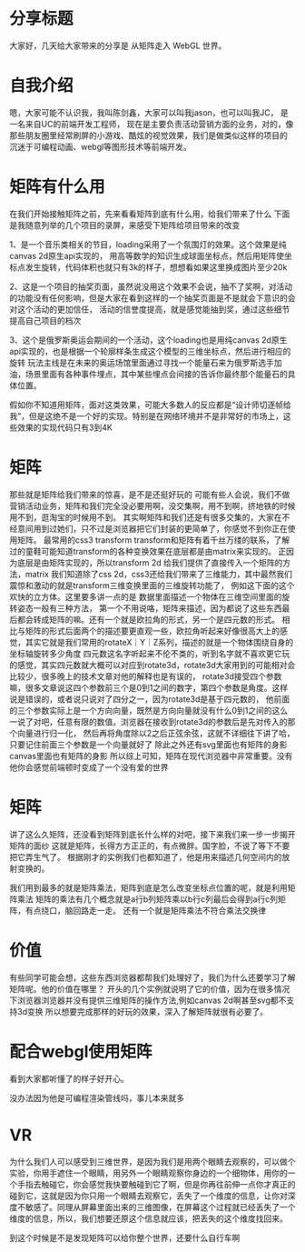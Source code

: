 # 分享标题
大家好，几天给大家带来的分享是 从矩阵走入 WebGL 世界。

# 自我介绍
嗯，大家可能不认识我，我叫陈剑鑫，大家可以叫我jason，也可以叫我JC，
是一名来自UC的前端开发工程师，
现在是主要负责活动营销方面的业务，对的，像那些朋友圈里经常刷屏的小游戏、酷炫的视觉效果，我们是做类似这样的项目的
沉迷于可编程动画、webgl等图形技术等前端开发。

# 矩阵有什么用
在我们开始接触矩阵之前，先来看看矩阵到底有什么用，给我们带来了什么
下面是我随意列举的几个项目的录屏，来感受下矩阵给项目带来的改变

1、是一个音乐类相关的节目，loading采用了一个氛围灯的效果。这个效果是纯canvas 2d原生api实现的，
用高等数学的知识生成球面坐标点，然后用矩阵使坐标点发生旋转，代码体积也就只有3k的样子，想想看如果这里换成图片至少20k

2、这是一个项目的抽奖页面，虽然说没用这个效果不会说，抽不了奖啊，对活动的功能没有任何影响，但是大家在看到这样的一个抽奖页面是不是就会下意识的会对这个活动的更加信任， 活动的信誉度提高，就是感觉能抽到奖，通过这些细节提高自己项目的档次

3、这个是俄罗斯奥运会期间的一个活动，这个loading也是用纯canvas 2d原生api实现的，也是根据一个轮廓样条生成这个模型的三维坐标点，然后进行相应的旋转 玩法主线是在未来的奥运场馆里面通过寻找一个能量石来为俄罗斯选手加油，场景里面有各种事件埋点，其中某些埋点会间接的告诉你最终那个能量石的具体位置。

假如你不知道用矩阵，面对这类效果，可能大多数人的反应都是“设计师切逐帧给我”，但是这绝不是一个好的实现。特别是在网络环境并不是非常好的市场上，这些效果的实现代码只有3到4K

# 矩阵
那些就是矩阵给我们带来的惊喜，是不是还挺好玩的
可能有些人会说，我们不做营销活动业务，矩阵和我们完全没必要用啊，没交集啊，用不到啊，挤地铁的时候用不到，逛淘宝的时候用不到。
其实啊矩阵和我们还是有很多交集的，大家在不经意间用到过她们，只不过是浏览器把它们封装的更简单了，你感觉不到你正在使用矩阵。
最常用的css3 transform
transform和矩阵有着千丝万缕的联系，了解过的童鞋可能知道transform的各种变换效果在底层都是由matrix来实现的。
正因为底层是由矩阵实现的，所以transform 2d 给我们提供了直接传入一个矩阵的方法，matrix
我们知道除了css 2d，css3还给我们带来了三维能力，其中最然我们震惊和激动的就是transform三维变换里面的三维旋转功能了，
例如这下面的这个欢快的立方体。这里要多讲一点的是 数据里面描述一个物体在三维空间里面的旋转姿态一般有三种方法，
第一个不用说咯，矩阵来描述，因为都说了这些东西最后都会转成矩阵的嘛。还有一个就是欧拉角的形式，另一个是四元数的形式。
相比与矩阵的形式后面两个的描述要更直观一些，欧拉角听起来好像很高大上的感觉，其实它就是我们常用的rotateX｜Y｜Z系列，描述的就是一个物体围绕自身的坐标轴旋转多少角度
四元数这名字听起来不伦不类的，听到名字就不喜欢更它玩的感觉，其实四元数就大概可以对应到rotate3d，rotate3d大家用到的可能相对会比较少，很多晚上的技术文章对他的解释也是有误的，
rotate3d接受四个参数嘛，很多文章说这四个参数前三个是0到1之间的数字，第四个参数是角度。这样说是错误的，或者说只说对了四分之一，因为rotate3d是基于四元数的，
他前面的三个参数实际上是一个方向向量，既然是方向向量就没有什么0到1之间的这么一说了对吧，任意有限的数值。浏览器在接收到rotate3d的参数后是先对传入的那个向量进行归一化，
然后再将角度除以2之后正弦余弦，这就不详细往下讲了哈，只要记住前面三个参数是一个向量就好了
除此之外还有svg里面也有矩阵的身影
canvas里面也有矩阵的身影
所以综上可知，矩阵在现代浏览器中非常重要。没有他你会感觉前端顿时变成了一个没有爱的世界

# 矩阵
讲了这么久矩阵，还没看到矩阵到底长什么样的对吧，接下来我们来一步一步揭开矩阵的面纱
这就是矩阵，长得方方正正的，有点微胖。国字脸，不说了等下不要把它弄生气了。
根据刚才的实例我们也都知道了，他是用来描述几何空间内的放射变换的。

我们用到最多的就是矩阵乘法，矩阵到底是怎么改变坐标点位置的呢，就是利用矩阵乘法
矩阵的乘法有几个概念就是a行b列矩阵乘以b行c列最后会得到a行c列矩阵，有点绕口，脑回路走一走。
还有一个就是矩阵乘法不符合乘法交换律

# 价值
有些同学可能会想，这些东西浏览器都帮我们处理好了，我们为什么还要学习了解矩阵呢。他的价值在哪里？
开头的几个实例就说明了它的价值，因为在很多情况下浏览器浏览器并没有提供三维矩阵的操作方法,例如canvas 2d啊甚至svg都不支持3d变换
所以想要完成那样的好玩的效果，深入了解矩阵就很有必要了。

# 配合webgl使用矩阵
看到大家都听懂了的样子好开心。

没办法因为他是可编程渲染管线吗，事儿本来就多

# VR 
为什么我们人可以感受到三维世界，是因为我们是用两个眼睛去观察的，可以做个实验，你用手遮住一个眼睛，用另外一个眼睛观察你身边的一个细物体，用你的一个手指去触碰它，你会感觉我快要触碰到它了啊，但是你再往前伸一点你才真正的碰到它，这就是因为你只用一个眼睛去观察它，丢失了一个维度的信息，让你对深度不敏感了。同理从屏幕里面出来的三维图像，在屏幕这个过程就已经丢失了一个维度的信息，所以，我们想要还原这个信息就应该，把丢失的这个维度找回来。

到这个时候是不是发现矩阵可以给你整个世界，还要什么自行车啊